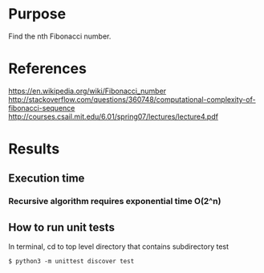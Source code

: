 # Purpose
Find the nth Fibonacci number.

# References
<https://en.wikipedia.org/wiki/Fibonacci_number>
<http://stackoverflow.com/questions/360748/computational-complexity-of-fibonacci-sequence>
<http://courses.csail.mit.edu/6.01/spring07/lectures/lecture4.pdf>

# Results

## Execution time
### Recursive algorithm requires exponential time O(2^n)

## How to run unit tests
In terminal, cd to top level directory that contains subdirectory test

    $ python3 -m unittest discover test
